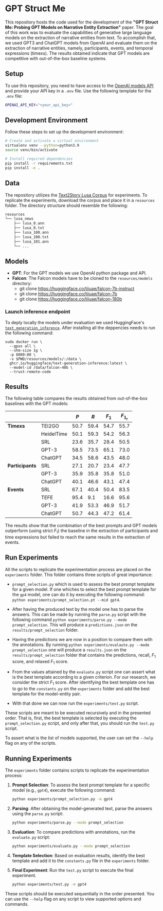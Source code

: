 # GPT Struct Me

This repository hosts the code used for the development of the **"GPT Struct Me: Probing GPT Models on Narrative Entity Extraction"** paper. The goal of this work was to evaluate the capabilities of generative large language models on the extraction of narrative entities from text. To accomplish that, we used GPT3 and ChatGPT models from OpenAI and evaluate them on the extraction of narrative entities, namely, participants, events, and temporal expressions (timexs). The results obtained indicate that GPT models are competitive with out-of-the-box baseline systems.

## Setup

To use this repository, you need to have access to the [OpenAI models API](https://platform.openai.com/docs/introduction) and provide your API key in a `.env` file. Use the following template for the `.env` file:

```sh
OPENAI_API_KEY="<your_api_key>"
```

## Development Environment

Follow these steps to set up the development environment:

```sh
# Create and activate a virtual environment
virtualenv venv --python=python3.9
source venv/bin/activate

# Install required dependencies
pip install -r requirements.txt
pip install -e .
```

## Data

The repository utilizes the [Text2Story Lusa Corpus](https://rdm.inesctec.pt/dataset/cs-2023-018) for experiments. To replicate the experiments, download the corpus and place it in a `resources` folder. The directory structure should resemble the following:

```sh
resources
└── lusa_news
    ├── lusa_0.ann
    ├── lusa_0.txt
    ├── lusa_100.ann
    ├── lusa_100.txt
    ├── lusa_101.ann
    └── ...
```

## Models

- **GPT**: For the GPT models we use OpenAI python package and API.
- **Falcon**: The Falcon models have to be cloned to the `resources/models` directory:
  - git clone https://huggingface.co/tiiuae/falcon-7b-instruct
  - git clone https://huggingface.co/tiiuae/falcon-7b
  - git clone https://huggingface.co/tiiuae/falcon-180b

### Launch inference endpoint

To deply locally the models under evaluation we used HuggingFace's [`text_generation_inference`](https://github.com/huggingface/text-generation-inference). After installing all the deppencies needs to run the following command:

```shell
sudo docker run \
  --gpus all \
  --shm-size 1g \
  -p 8080:80 \
  -v $PWD/resources/models/:/data \
  ghcr.io/huggingface/text-generation-inference:latest \
  --model-id /data/falcon-40b \
  --trust-remote-code 
```

## Results

The following table compares the results obtained from out-of-the-box baselines with the GPT models:

|                   |             |  $P$  |  $R$  | $F_{1}$ | $F_{1_{r}}$ |
|-------------------|-------------|-------|-------|---------|-------------|
| **Timexs**        | TEI2GO      | 50.7  | 59.4  |   54.7  |     55.7    |
|                   | HeidelTime  | 50.1  | 59.3  |   54.2  |     56.3    |
|                   | SRL         | 23.6  | 35.7  |   28.4  |     50.5    |
|                   | GPT-3       | 58.5  | 73.5  |   65.1  |     73.0    |
|                   | ChatGPT     | 34.5  | 58.6  |   43.5  |     48.0    |
| **Participants**  | SRL         | 27.1  | 20.7  |   23.4  |     47.7    |
|                   | GPT-3       | 35.9  | 35.8  |   35.8  |     51.0    |
|                   | ChatGPT     | 40.1  | 46.6  |   43.1  |     47.4    |
| **Events**        | SRL         | 67.1  | 40.4  |   50.4  |     83.5    |
|                   | TEFE        | 95.4  | 9.1   |   16.6  |     95.6    |
|                   | GPT-3       | 41.9  | 53.3  |   46.9  |     51.7    |
|                   | ChatGPT     | 50.7  | 44.3  |   47.2  |     61.4    |

The results show that the combination of the best prompts and GPT models outperform (using strict $F_1$) the baseline in the extraction of participants and time expressions but failed to reach the same results in the extraction of events.

## Run Experiments

All the scripts to replicate the experimentation process are placed on the `experiments` folder. This folder contains three scripts of great importance: 

- `prompt_selection.py` which is used to assess the best prompt template for a given model. If one whiches to select the best prompt template for the `gp4` model, one can do it by executing the following command:  `python experiments/prompt_selection.pt --mid gpt4`.

- After having the produced text by the model one has to parse the answers. This can be made by running the `parse.py` script with the following command `python experiments/parse.py --mode prompt_selection`. This will produce a `predictions.json` on the `results/prompt_selection` folder.

- Having the predictions we are now in a position to compare them with the annotations. By running `python experiments/evalaute.py --mode prompt_selection` one will produce a `results.json` on the `results/prompt_selection` folder that contains the predictions, recall, $F_1$ score, and relaxed $F_1$ score.

- From the values attained by the `evaluate.py` script one can assert what is the best template according to a given criterion. For our research, we consider the strict $F_1$ score. After identifying the best template one has to go to the `constants.py` on the `experiments` folder and add the best template for the model-entity pair. 

- With that done we can now run the `experiments/test.py` script.
  
These scripts are meant to be executed recursively and in the presented order. That is, first, the best template is selected by executing the `prompt_selection.py` script, and only after that, you should run the `test.py` script.

To assert what is the list of models supported, the user can set the `--help` flag on any of the scripts.

## Running Experiments

The `experiments` folder contains scripts to replicate the experimentation process:

1. **Prompt Selection**: To assess the best prompt template for a specific model (e.g., `gpt4`), execute the following command:
   ```sh
   python experiments/prompt_selection.py -m gpt4
   ```

2. **Parsing**: After obtaining the model-generated text, parse the answers using the `parse.py` script:
   ```sh
   python experiments/parse.py --mode prompt_selection
   ```

3. **Evaluation**: To compare predictions with annotations, run the `evaluate.py` script:
   ```sh
   python experiments/evaluate.py --mode prompt_selection
   ```

4. **Template Selection**: Based on evaluation results, identify the best template and add it to the `constants.py` file in the `experiments` folder.

5. **Final Experiment**: Run the `test.py` script to execute the final experiment.
   ```sh
   python experiments/test.py -m gpt4
   ```
   
These scripts should be executed sequentially in the order presented. You can use the `--help` flag on any script to view supported options and commands.

